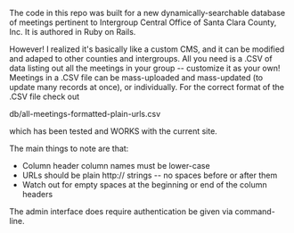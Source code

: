 The code in this repo was built for a new dynamically-searchable database of meetings pertinent to Intergroup Central Office of Santa Clara County, Inc.   It is authored in Ruby on Rails.  

However!  I realized it's basically like a custom CMS, and it can be modified and adaped to other counties and intergroups.  All you need is a .CSV of data listing out all the meetings in your group -- customize it as your own!  Meetings in a .CSV file can be mass-uploaded and mass-updated (to update many records at once), or individually.  For the correct format of the .CSV file check out 

db/all-meetings-formatted-plain-urls.csv

which has been tested and WORKS with the current site.

The main things to note are that:  

* Column header column names must be lower-case
* URLs should be plain http:// strings -- no spaces before or after them
* Watch out for empty spaces at the beginning or end of the column headers

The admin interface does require authentication be given via command-line.  
